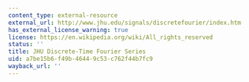 ```yaml
---
content_type: external-resource
external_url: http://www.jhu.edu/signals/discretefourier/index.htm
has_external_license_warning: true
license: https://en.wikipedia.org/wiki/All_rights_reserved
status: ''
title: JHU Discrete-Time Fourier Series
uid: a7be15b6-f49b-4644-9c53-c762f44b7fc9
wayback_url: ''
---
```

